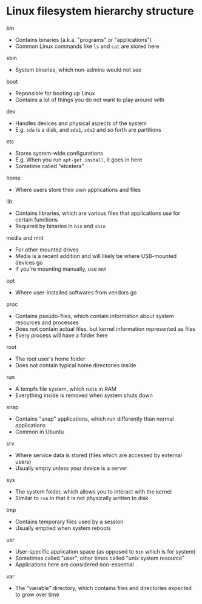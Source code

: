 Linux filesystem hierarchy structure
====================================

bin
- Contains binaries (a.k.a. "programs" or "applications")
- Common Linux commands like `ls` and `cat` are stored here

sbin
- System binaries, which non-admins would not see

boot
- Reponsible for booting up Linux
- Contains a lot of things you do not want to play around with

dev
- Handles devices and physical aspects of the system
- E.g. `sda` is a disk, and `sda1`, `sda2` and so forth are partitions

etc
- Stores system-wide configurations
- E.g. When you run `apt-get install`, it goes in here
- Sometime called "etcetera"

home
- Where users store their own applications and files

lib
- Contains libraries, which are various files that applications use for certain functions
- Required by binaries in `bin` and `sbin`

media and mnt
- For other mounted drives
- Media is a recent addition and will likely be where USB-mounted devices go
- If you're mounting manually, use `mnt`

opt
- Where user-installed softwares from vendors go

proc
- Contains pseudo-files, which contain information about system resources and processes
- Does not contain actual files, but kernel information represented as files
- Every process will have a folder here

root
- The root user's home folder
- Does not contain typical home directories inside

run
- A tempfs file system, which runs in RAM
- Everything inside is removed when system shuts down

snap
- Contains "snap" applications, which run differently than normal applications
- Common in Ubuntu

srv
- Where service data is stored (files which are accessed by external users)
- Usually empty unless your device is a server

sys
- The system folder, which allows you to interact with the kernel
- Similar to `run` in that it is not physically written to disk

tmp
- Contains temporary files used by a session
- Usually emptied when system reboots

usr
- User-specific application space (as opposed to `bin` which is for system)
- Sometimes called "user", other times called "unix system resource"
- Applications here are considered non-essential

var
- The "variable" directory, which contains files and directories expected to grow over time
